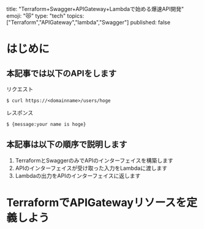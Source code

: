 title: "Terraform+Swagger+APIGateway+Lambdaで始める爆速API開発"
emoji: "😻"
type: "tech"
topics: ["Terraform","APIGateway","lambda","Swagger"]
published: false

# はじめに
## 本記事では以下のAPIをします

リクエスト

```
$ curl https://<domainname>/users/hoge
```

レスポンス

```
$ {message:your name is hoge}
```

## 本記事は以下の順序で説明します
1. TerraformとSwaggerのみでAPIのインターフェイスを構築します
2. APIのインターフェイスが受け取った入力をLambdaに渡します
3. Lambdaの出力をAPIのインターフェイスに返します

# TerraformでAPIGatewayリソースを定義しよう

